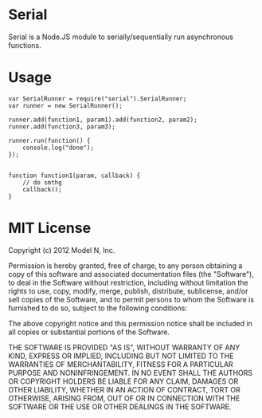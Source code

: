 Serial
====

Serial is a Node.JS module to serially/sequentially run asynchronous functions.


Usage
====
    var SerialRunner = require("serial").SerialRunner;
    var runner = new SerialRunner();
    
    runner.add(function1, param1).add(function2, param2);
    runner.add(function3, param3);
    
    runner.run(function() {
        console.log("done");
    });


    function function1(param, callback) {
        // do smthg
        callback();
    }

MIT License
===========
Copyright (c) 2012 Model N, Inc.

Permission is hereby granted, free of charge, to any person obtaining a copy of this software and associated documentation files (the "Software"), to deal in the Software without restriction, including without limitation the rights to use, copy, modify, merge, publish, distribute, sublicense, and/or sell copies of the Software, and to permit persons to whom the Software is furnished to do so, subject to the following conditions:

The above copyright notice and this permission notice shall be included in all copies or substantial portions of the Software.

THE SOFTWARE IS PROVIDED "AS IS", WITHOUT WARRANTY OF ANY KIND, EXPRESS OR IMPLIED, INCLUDING BUT NOT LIMITED TO THE WARRANTIES OF MERCHANTABILITY, FITNESS FOR A PARTICULAR PURPOSE AND NONINFRINGEMENT. IN NO EVENT SHALL THE AUTHORS OR COPYRIGHT HOLDERS BE LIABLE FOR ANY CLAIM, DAMAGES OR OTHER LIABILITY, WHETHER IN AN ACTION OF CONTRACT, TORT OR OTHERWISE, ARISING FROM, OUT OF OR IN CONNECTION WITH THE SOFTWARE OR THE USE OR OTHER DEALINGS IN THE SOFTWARE.
